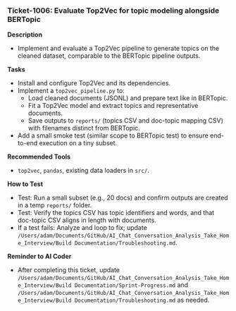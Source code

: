 ### Ticket-1006: Evaluate Top2Vec for topic modeling alongside BERTopic

**Description**
- Implement and evaluate a Top2Vec pipeline to generate topics on the cleaned dataset, comparable to the BERTopic pipeline outputs.

**Tasks**
- Install and configure Top2Vec and its dependencies.
- Implement a `top2vec_pipeline.py` to:
  - Load cleaned documents (JSONL) and prepare text like in BERTopic.
  - Fit a Top2Vec model and extract topics and representative documents.
  - Save outputs to `reports/` (topics CSV and doc-topic mapping CSV) with filenames distinct from BERTopic.
- Add a small smoke test (similar scope to BERTopic test) to ensure end-to-end execution on a tiny subset.

**Recommended Tools**
- `top2vec`, `pandas`, existing data loaders in `src/`.

**How to Test**
- Test: Run a small subset (e.g., 20 docs) and confirm outputs are created in a temp `reports/` folder.
- Test: Verify the topics CSV has topic identifiers and words, and that doc-topic CSV aligns in length with documents.
- If a test fails: Analyze and loop to fix; update `/Users/adam/Documents/GitHub/AI_Chat_Conversation_Analysis_Take_Home_Interview/Build Documentation/Troubleshooting.md`.

**Reminder to AI Coder**
- After completing this ticket, update `/Users/adam/Documents/GitHub/AI_Chat_Conversation_Analysis_Take_Home_Interview/Build Documentation/Sprint-Progress.md` and `/Users/adam/Documents/GitHub/AI_Chat_Conversation_Analysis_Take_Home_Interview/Build Documentation/Troubleshooting.md` as needed. 